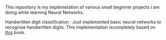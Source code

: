 This repository is my implemetation of various small beginner projects I am doing while learning Neural Networks. 


Handwritten digit classification : 
Just implemented basic neural networks to recognise handwritten digits. This implementation iscompletely based on [this](http://neuralnetworksanddeeplearning.com/chap1.html) book.

